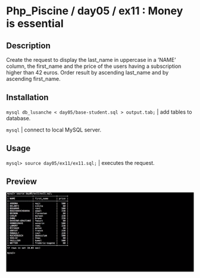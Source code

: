 # Php_Piscine / day05 / ex11 : Money is essential

## Description
Create the request to display the last_name in uppercase in a ’NAME’ column, the first_name and the price of the users having a subscription higher than 42 euros. Order result by ascending last_name and by ascending first_name.

## Installation
`mysql db_lusanche < day05/base-student.sql > output.tab;` | add tables to database.

`mysql` | connect to local MySQL server.

## Usage
`mysql> source day05/ex11/ex11.sql;` | executes the request.

## Preview
<img src="../../resources/images/money.png" width="1200">

